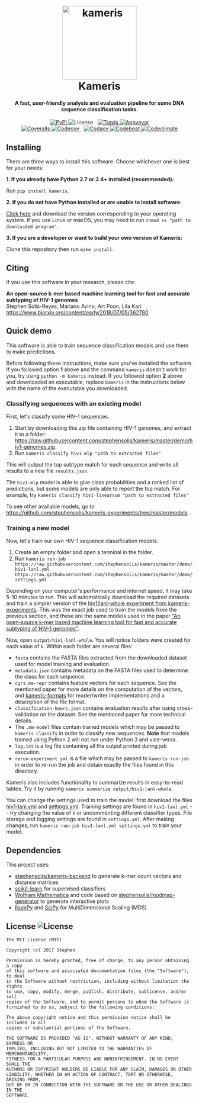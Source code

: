 <h1 align="center">
    <br>
    <img src="https://raw.githubusercontent.com/stephensolis/kameris/master/logo/logo.png" alt="kameris" width="200">
    <br>
    Kameris
    <br>
</h1>

<h4 align="center">A fast, user-friendly analysis and evaluation pipeline for some DNA sequence classification tasks.</h4>

<p align="center">
    <a href="https://pypi.python.org/pypi/kameris">
        <img src="https://badge.fury.io/py/kameris.svg" alt="PyPI">
    </a>
    <img src="https://img.shields.io/pypi/l/kameris.svg" alt="License">
    &nbsp;
    <a href="https://travis-ci.org/stephensolis/kameris">
        <img src="https://travis-ci.org/stephensolis/kameris.svg?branch=master" alt="Travis">
    </a>
    <a href="https://ci.appveyor.com/project/stephensolis/kameris">
        <img src="https://ci.appveyor.com/api/projects/status/7tc4kkrig5xyn4pu?svg=true" alt="Appveyor">
    </a>
    <br>
    <a href="https://coveralls.io/github/stephensolis/kameris?branch=master">
        <img src="https://coveralls.io/repos/github/stephensolis/kameris/badge.svg?branch=master" alt="Coveralls">
    </a>
    <a href="https://codecov.io/gh/stephensolis/kameris">
        <img src="https://codecov.io/gh/stephensolis/kameris/branch/master/graph/badge.svg" alt="Codecov">
    </a>
    &nbsp;
    <a href="https://www.codacy.com/app/stephensolis/kameris">
        <img src="https://api.codacy.com/project/badge/Grade/2286db6fde1d4b729127f820d7896cd0" alt="Codacy">
    </a>
    <a href="https://codebeat.co/projects/github-com-stephensolis-kameris-master">
        <img src="https://codebeat.co/badges/5826ce1f-ba26-4cd4-a641-d33845023d79" alt="Codebeat">
    </a>
    <a href="https://codeclimate.com/github/stephensolis/kameris/maintainability">
        <img src="https://api.codeclimate.com/v1/badges/0ea51d670aba5f65c707/maintainability" alt="Codeclimate">
    </a>
</p>

## Installing

There are three ways to install this software. Choose whichever one is best for your needs:

**1. If you already have Python 2.7 or 3.4+ installed (recommended):**

Run `pip install kameris`.

**2. If you do not have Python installed or are unable to install software:**

[Click here](https://github.com/stephensolis/kameris/releases/latest) and download the version corresponding to your operating system.
If you use Linux or macOS, you may need to run `chmod +x "path to downloaded program"`.

**3. If you are a developer or want to build your own version of Kameris:**

Clone this repository then run `make install`.

## Citing

If you use this software in your research, please cite:

**An open-source k-mer based machine learning tool for fast and accurate subtyping of HIV-1 genomes** <br>
Stephen Solis-Reyes, Mariano Avino, Art Poon, Lila Kari <br>
https://www.biorxiv.org/content/early/2018/07/05/362780

## Quick demo

This software is able to train sequence classification models and use them to make predictions.

Before following these instructions, make sure you've installed the software.
If you followed option **1** above and the command `kameris` doesn't work for you, try using `python -m kameris` instead.
If you followed option **2** above and downloaded an executable, replace `kameris` in the instructions below with the name of the executable you downloaded.

### Classifying sequences with an existing model

First, let's classify some HIV-1 sequences.

1. Start by downloading this zip file containing HIV-1 genomes, and extract it to a folder: https://raw.githubusercontent.com/stephensolis/kameris/master/demo/hiv1-genomes.zip.
2. Run `kameris classify hiv1-mlp "path to extracted files"`

This will output the top subtype match for each sequence and write all results to a new file `results.json`.

The `hiv1-mlp` model is able to give class probabilities and a ranked list of predictions, but some models are only able to report the top match. For example, try `kameris classify hiv1-linearsvm "path to extracted files"`

To see other available models, go to https://github.com/stephensolis/kameris-experiments/tree/master/models.

### Training a new model

Now, let's train our own HIV-1 sequence classification models.

1. Create an empty folder and open a terminal in the folder.
2. Run `kameris run-job https://raw.githubusercontent.com/stephensolis/kameris/master/demo/hiv1-lanl.yml https://raw.githubusercontent.com/stephensolis/kameris/master/demo/settings.yml`

Depending on your computer's performance and internet speed, it may take 5-10 minutes to run.
This will automatically download the required datasets and train a simpler version of the [hiv1/lanl-whole experiment from kameris-experiments](https://github.com/stephensolis/kameris-experiments).
This was the exact job used to train the models from the previous section, and these are the same models used in the paper ["An open-source k-mer based machine learning tool for fast and accurate subtyping of HIV-1 genomes"](https://www.biorxiv.org/content/early/2018/07/05/362780).

Now, open `output/hiv1-lanl-whole`. You will notice folders were created for each value of `k`. Within each folder are several files:
- `fasta` contains the FASTA files extracted from the downloaded dataset used for model training and evaluation.
- `metadata.json` contains metadata on the FASTA files used to determine the class for each sequence.
- `cgrs.mm-repr` contains feature vectors for each sequence. See the mentioned paper for more details on the computation of the vectors, and [kameris-formats](https://github.com/stephensolis/kameris-formats) for reader/writer implementations and a description of the file format.
- `classification-kmers.json` contains evaluation results after using cross-validation on the dataset. See the mentioned paper for more technical details.
- The `.mm-model` files contain trained models which may be passed to `kameris classify` in order to classify new sequences. **Note** that models trained using Python 2 will not run under Python 3 and vice-versa.
- `log.txt` is a log file containing all the output printed during job execution.
- `rerun-experiment.yml` is a file which may be passed to `kameris run-job` in order to re-run the job and obtain exactly the files found in this directory.

Kameris also includes functionality to summarize results in easy-to-read tables. Try it by running `kameris summarize output/hiv1-lanl-whole`.

You can change the settings used to train the model: first download the files [hiv1-lanl.yml](https://raw.githubusercontent.com/stephensolis/kameris/master/demo/hiv1-lanl.yml) and [settings.yml](https://raw.githubusercontent.com/stephensolis/kameris/master/demo/settings.yml).
Training settings are found in `hiv1-lanl.yml` -- try changing the value of `k` or uncommenting different classifier types.
File storage and logging settings are found in `settings.yml`.
After making changes, run `kameris run-job hiv1-lanl.yml settings.yml` to train your model.

[//]: # (## Documentation)

## Dependencies

This project uses:

- [stephensolis/kameris-backend](https://github.com/stephensolis/kameris-backend) to generate k-mer count vectors and distance matrices
- [scikit-learn](http://scikit-learn.org/) for supervised classifiers
- [Wolfram Mathematica](https://www.wolfram.com/mathematica/) and code based on [stephensolis/modmap-generator](https://github.com/stephensolis/modmap-generator) to generate interactive plots
- [NumPy](https://www.numpy.org/) and [SciPy](https://www.scipy.org/) for MultiDimensional Scaling (MDS)

## License ![License](https://img.shields.io/pypi/l/kameris.svg)

    The MIT License (MIT)

    Copyright (c) 2017 Stephen

    Permission is hereby granted, free of charge, to any person obtaining a copy
    of this software and associated documentation files (the "Software"), to deal
    in the Software without restriction, including without limitation the rights
    to use, copy, modify, merge, publish, distribute, sublicense, and/or sell
    copies of the Software, and to permit persons to whom the Software is
    furnished to do so, subject to the following conditions:

    The above copyright notice and this permission notice shall be included in all
    copies or substantial portions of the Software.

    THE SOFTWARE IS PROVIDED "AS IS", WITHOUT WARRANTY OF ANY KIND, EXPRESS OR
    IMPLIED, INCLUDING BUT NOT LIMITED TO THE WARRANTIES OF MERCHANTABILITY,
    FITNESS FOR A PARTICULAR PURPOSE AND NONINFRINGEMENT. IN NO EVENT SHALL THE
    AUTHORS OR COPYRIGHT HOLDERS BE LIABLE FOR ANY CLAIM, DAMAGES OR OTHER
    LIABILITY, WHETHER IN AN ACTION OF CONTRACT, TORT OR OTHERWISE, ARISING FROM,
    OUT OF OR IN CONNECTION WITH THE SOFTWARE OR THE USE OR OTHER DEALINGS IN THE
    SOFTWARE.
